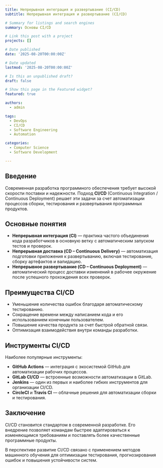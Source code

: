 ```yaml
---
title: Непрерывная интеграция и развертывание (CI/CD)
subtitle: Непрерывная интеграция и развертывание (CI/CD)

# Summary for listings and search engines
summary: Основы CI/CD 

# Link this post with a project
projects: []

# Date published
date: '2025-08-20T00:00:00Z'

# Date updated
lastmod: '2025-08-20T00:00:00Z'

# Is this an unpublished draft?
draft: false

# Show this page in the Featured widget?
featured: true

authors:
  - admin

tags:
  - DevOps
  - CI/CD
  - Software Engineering
  - Automation

categories:
  - Computer Science
  - Software Development

---
```


## Введение  

Современная разработка программного обеспечения требует высокой скорости поставки и надежности. Подход **CI/CD** (Continuous Integration / Continuous Deployment) решает эти задачи за счет автоматизации процессов сборки, тестирования и развертывания программных продуктов.  

## Основные понятия  

- **Непрерывная интеграция (CI)** — практика частого объединения кода разработчиков в основную ветку с автоматическим запуском тестов и проверок.  
- **Непрерывная доставка (CD – Continuous Delivery)** — автоматизация подготовки приложения к развертыванию, включая тестирование, сборку артефактов и валидацию.  
- **Непрерывное развертывание (CD – Continuous Deployment)** — автоматический процесс доставки изменений в рабочее окружение после успешного прохождения всех проверок.  

## Преимущества CI/CD  

- Уменьшение количества ошибок благодаря автоматическому тестированию.  
- Сокращение времени между написанием кода и его использованием конечным пользователем.  
- Повышение качества продукта за счет быстрой обратной связи.  
- Оптимизация взаимодействия внутри команды разработки.  

## Инструменты CI/CD  

Наиболее популярные инструменты:  

- **GitHub Actions** — интеграция с экосистемой GitHub для автоматизации рабочих процессов.  
- **GitLab CI/CD** — встроенные возможности автоматизации в GitLab.  
- **Jenkins** — один из первых и наиболее гибких инструментов для организации CI/CD.  
- **CircleCI** и **Travis CI** — облачные решения для автоматизации сборки и тестирования.  

## Заключение  

CI/CD становится стандартом в современной разработке. Его внедрение позволяет командам быстрее адаптироваться к изменяющимся требованиям и поставлять более качественные программные продукты.  

В перспективе развитие CI/CD связано с применением методов машинного обучения для оптимизации тестирования, прогнозирования ошибок и повышения устойчивости систем.  

